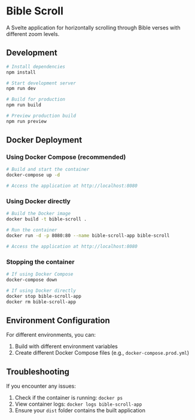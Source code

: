 # Bible Scroll

A Svelte application for horizontally scrolling through Bible verses with different zoom levels.

## Development

```bash
# Install dependencies
npm install

# Start development server
npm run dev

# Build for production
npm run build

# Preview production build
npm run preview
```

## Docker Deployment

### Using Docker Compose (recommended)

```bash
# Build and start the container
docker-compose up -d

# Access the application at http://localhost:8080
```

### Using Docker directly

```bash
# Build the Docker image
docker build -t bible-scroll .

# Run the container
docker run -d -p 8080:80 --name bible-scroll-app bible-scroll

# Access the application at http://localhost:8080
```

### Stopping the container

```bash
# If using Docker Compose
docker-compose down

# If using Docker directly
docker stop bible-scroll-app
docker rm bible-scroll-app
```

## Environment Configuration

For different environments, you can:

1. Build with different environment variables
2. Create different Docker Compose files (e.g., `docker-compose.prod.yml`)

## Troubleshooting

If you encounter any issues:

1. Check if the container is running: `docker ps`
2. View container logs: `docker logs bible-scroll-app`
3. Ensure your `dist` folder contains the built application
